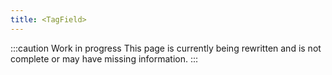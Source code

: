 ```yaml
---
title: <TagField>
---
```


:::caution Work in progress
This page is currently being rewritten and is not complete or may have missing information.
:::